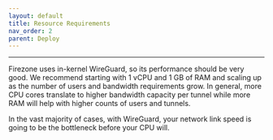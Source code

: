 ```yaml
---
layout: default
title: Resource Requirements
nav_order: 2
parent: Deploy
---
```

---

Firezone uses in-kernel WireGuard, so its performance should be very good. We
recommend starting with 1 vCPU and 1 GB of RAM and scaling up as the number of
users and bandwidth requirements grow. In general, more CPU cores translate to
higher bandwidth capacity per tunnel while more RAM will help with higher counts
of users and tunnels.

In the vast majority of cases, with WireGuard, your network link speed is going
to be the bottleneck before your CPU will.

